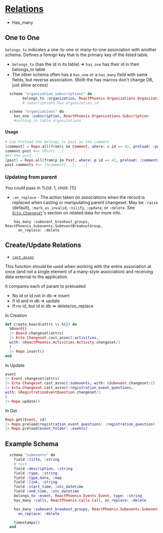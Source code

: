 # [Relations](https://hexdocs.pm/ecto/Ecto.Changeset.html#module-associations-embeds-and-on-replace)

- Has_many

## One to One

 `belongs_to`  indicates a one-to-one or many-to-one association with another schema.  Defines a foreign key that is the primary key of the listed table. 

- `belongs_to` (has the id in its table) => `has_one` has their id in their belongs_to table
- The other schema often has a `has_one` or a `has_many` field with same fields, but reverse association. (Both the has macros don't change DB, just allow access)

```elixir
  schema "organization_subscriptions" do
		belongs_to :organization, ReactPhoenix.Organizations.Organization, type: :string
		# subscriptions has organization_id
```

```elixir
  schema "organizations" do
    has_one :subscription, ReactPhoenix.Organizations.Subscription 
    #nothing in table organizations
```

#### Usage

```elixir
# Can Preload the belongs_to post on the comment 
[comment] = Repo.all(from(c in Comment, where: c.id == 42, preload: :post))
comment.post #=> %Post{...}
#Or the post
[post] = Repo.all(from(p in Post, where: p.id == 42, preload: :comments))
post.comments #=> [%Comment{...}, ...]
```

### Updating from parent

You could pass in %{id: 1, child: [1]}

- `:on_replace` - The action taken on associations when the record is replaced when casting or manipulating parent changeset. May be `:raise` (default), `:mark_as_invalid`, `:nilify`, `:update`, or `:delete`. See [`Ecto.Changeset`](https://hexdocs.pm/ecto/Ecto.Changeset.html)'s section on related data for more info.

```
    has_many :subevent_breakout_groups, ReactPhoenix.Subevents.SubeventBreakoutGroup,
      on_replace: :delete
```

## Create/Update Relations

- [`cast_assoc`](https://hexdocs.pm/ecto/Ecto.Changeset.html#cast_assoc/3)

This function should be used when working with the entire association at once (and not a single element of a many-style association) and receiving data external to the application.

It compares each of param to preloaded

- No id or id not in db => insert
- if id and in db => update
- If no id, but id in db => delete/on_replace

In Creation

```elixir
def create_board(attrs \\ %{}) do
  %Board{}
  |> Board.changeset(attrs)
  |> Ecto.Changeset.cast_assoc(:activities,
  with: &ReactPhoenix.Activities.Activity.changeset/2
  )
  |> Repo.insert()
end
```

In Update

```elixir
event
|> Event.changeset(attrs)
|> Ecto.Changeset.cast_assoc(:subevents, with: &Subevent.changeset/2)
|> Ecto.Changeset.cast_assoc(:registration_event_questions,
with: &RegistrationEventQuestion.changeset/2
)
|> Repo.update()
```

In Get

```elixir
Repo.get(Event, id)
|> Repo.preload(registration_event_questions: :registration_question)
|> Repo.preload(event_folder: :events)
```

## Example Schema

```elixir
  schema "subevents" do
    field :title, :string
    # text 
    field :description, :string
    field :type, :string
    field :type_data, :map
    field :link, :string
    field :start_time, :utc_datetime
    field :end_time, :utc_datetime
    belongs_to :event, ReactPhoenix.Events.Event, type: :string
    has_many :calls, ReactPhoenix.Calls.Call, on_replace: :delete

    has_many :subevent_breakout_groups, ReactPhoenix.Subevents.SubeventBreakoutGroup,
      on_replace: :delete

    timestamps()
  end
```

